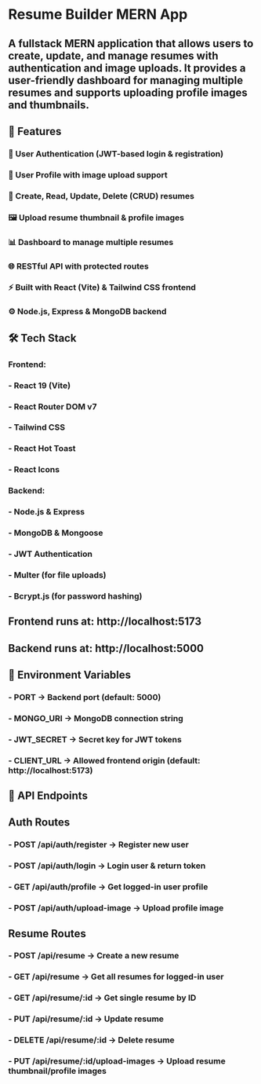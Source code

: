 # Resume Builder MERN App
## A fullstack MERN application that allows users to create, update, and manage resumes with authentication and image uploads. It provides a user-friendly dashboard for managing multiple resumes and supports uploading profile images and thumbnails.
## 🚀 Features
###   🔐 User Authentication (JWT-based login & registration)
### 👤 User Profile with image upload support
### 📄 Create, Read, Update, Delete (CRUD) resumes
### 🖼️ Upload resume thumbnail & profile images
### 📊 Dashboard to manage multiple resumes
### 🌐 RESTful API with protected routes
### ⚡ Built with React (Vite) & Tailwind CSS frontend
### ⚙️ Node.js, Express & MongoDB backend
## 🛠️ Tech Stack
### Frontend:
  ### - React 19 (Vite)
  ### - React Router DOM v7
  ### - Tailwind CSS
  ### - React Hot Toast
  ### - React Icons

### Backend:
  ### - Node.js & Express
  ### - MongoDB & Mongoose
  ### - JWT Authentication
  ### - Multer (for file uploads)
  ### - Bcrypt.js (for password hashing)

## Frontend runs at: http://localhost:5173
## Backend runs at: http://localhost:5000

## 🔑 Environment Variables
  ### - PORT → Backend port (default: 5000)
  ### - MONGO_URI → MongoDB connection string
  ### - JWT_SECRET → Secret key for JWT tokens
  ### - CLIENT_URL → Allowed frontend origin (default: http://localhost:5173)

## 📡 API Endpoints
## Auth Routes
  ### - POST /api/auth/register → Register new user
  ### - POST /api/auth/login → Login user & return token
  ### - GET /api/auth/profile → Get logged-in user profile
  ### - POST /api/auth/upload-image → Upload profile image
## Resume Routes
  ### - POST /api/resume → Create a new resume
  ### - GET /api/resume → Get all resumes for logged-in user
  ### - GET /api/resume/:id → Get single resume by ID
  ### - PUT /api/resume/:id → Update resume
  ### - DELETE /api/resume/:id → Delete resume
  ### - PUT /api/resume/:id/upload-images → Upload resume thumbnail/profile images
